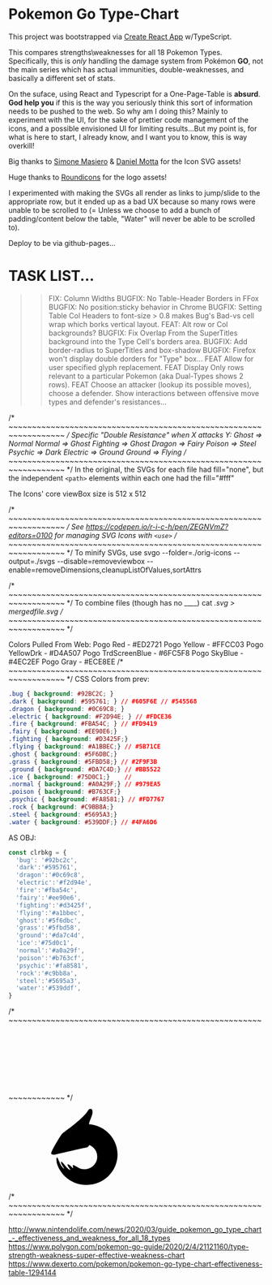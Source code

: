 # Pokemon Go Type-Chart

This project was bootstrapped via [Create React App](https://github.com/facebook/create-react-app) w/TypeScript.

This compares strengths\weaknesses for all 18 Pokemon Types. Specifically, this is *only* handling the damage system from Pokémon **GO**, not the main series which has actual immunities, double-weaknesses, and basically a different set of stats.

On the suface, using React and Typescript for a One-Page-Table is **absurd**. __God help you__ if this is the way you seriously think this sort of information needs to be pushed to the web. So why am I doing this? Mainly to experiment with the UI, for the sake of prettier code management of the icons, and a possible envisioned UI for limiting results...But my point is, for what is here to start, I already know, and I want you to know, this is way overkill!

Big thanks to [Simone Masiero](https://github.com/duiker101/pokemon-type-svg-icons) & [Daniel Motta](https://dribbble.com/shots/4862612-Pokedex-iOS-app) for the Icon SVG assets!

Huge thanks to [Roundicons](https://roundicons.com/icon-packs/pokemon-go-filled-outline-icons/) for the logo assets!

I experimented with making the SVGs all render as links to jump/slide to the appropriate row, but it ended up as a bad UX because so many rows were unable to be scrolled to (= Unless we choose to add a bunch of padding/content below the table, "Water" will never be able to be scrolled to).

Deploy to be via github-pages...

# TASK LIST...
>> FIX: Column Widths
>> BUGFIX: No Table-Header Borders in FFox
>> BUGFIX: No <thead> position:sticky behavior in Chrome
>> BUGFIX: Setting Table Col Headers to font-size > 0.8 makes Bug's Bad-vs cell wrap which borks vertical layout.
>> FEAT: Alt row or Col backgrounds?
>> BUGFIX: Fix Overlap From the SuperTitles background into the Type Cell's borders area.
>> BUGFIX: Add border-radius to SuperTitles and box-shadow
>> BUGFIX: Firefox won't display double dorders for "Type" box...
>> FEAT Allow for user specified glyph replacement.
>> FEAT Display Only rows relevant to a particular Pokemon (aka Dual-Types shows 2 rows).
>> FEAT Choose an attacker (lookup its possible moves), choose a defender. Show interactions between offensive move types and defender's resistances...

/* ~~~~~~~~~~~~~~~~~~~~~~~~~~~~~~~~~~~~~~~~~~~~~~~~~~~~~~~~~~~~~~~~~~ */
Specific "Double Resistance" when X attacks Y:
Ghost => Normal
Normal => Ghost
Fighting => Ghost
Dragon => Fairy
Poison => Steel
Psychic => Dark
Electric => Ground
Ground => Flying
/* ~~~~~~~~~~~~~~~~~~~~~~~~~~~~~~~~~~~~~~~~~~~~~~~~~~~~~~~~~~~~~~~~~~ */
In the original, the SVGs for each file had fill="none", but the independent `<path>` elements within each one had the fill="#fff"

The Icons' core viewBox size is 512 x 512

/* ~~~~~~~~~~~~~~~~~~~~~~~~~~~~~~~~~~~~~~~~~~~~~~~~~~~~~~~~~~~~~~~~~~ */
See https://codepen.io/r-i-c-h/pen/ZEGNVmZ?editors=0100 for managing SVG Icons with `<use>`
/* ~~~~~~~~~~~~~~~~~~~~~~~~~~~~~~~~~~~~~~~~~~~~~~~~~~~~~~~~~~~~~~~~~~ */
To minify SVGs, use
  svgo --folder=./orig-icons --output=./svgs --disable=removeviewbox --enable=removeDimensions,cleanupListOfValues,sortAttrs

/* ~~~~~~~~~~~~~~~~~~~~~~~~~~~~~~~~~~~~~~~~~~~~~~~~~~~~~~~~~~~~~~~~~~ */
To combine files (though has no ____)
  cat *.svg > mergedfile.svg
/* ~~~~~~~~~~~~~~~~~~~~~~~~~~~~~~~~~~~~~~~~~~~~~~~~~~~~~~~~~~~~~~~~~~ */

Colors Pulled From Web:
Pogo Red - #ED2721
Pogo Yellow - #FFCC03
Pogo YellowDrk - #D4A507
Pogo TrdScreenBlue - #6FC5F8
Pogo SkyBlue - #4EC2EF
Pogo Gray - #ECE8EE
/* ~~~~~~~~~~~~~~~~~~~~~~~~~~~~~~~~~~~~~~~~~~~~~~~~~~~~~~~~~~~~~~~~~~ */
CSS Colors from prev:
```css
.bug { background: #92BC2C; }
.dark { background: #595761; } // #605F6E // #545568
.dragon { background: #0C69C8; }
.electric { background: #F2D94E; } // #FDCE36
.fire { background: #FBA54C; } // #FD9419
.fairy { background: #EE90E6;}
.fighting { background: #D3425F;}
.flying { background: #A1BBEC;} // #5B71CE
.ghost { background: #5F6DBC;}
.grass { background: #5FBD58;} // #2F9F3B
.ground { background: #DA7C4D;} // #BB5522
.ice { background: #75D0C1;}    //
.normal { background: #A0A29F;} // #979EA5
.poison { background: #B763CF;}
.psychic { background: #FA8581;} // #FD7767
.rock { background: #C9BB8A;}
.steel { background: #5695A3;}
.water { background: #539DDF;} // #4FA6D6
```

AS OBJ:
```js
const clrbkg = {
  'bug': '#92bc2c',
  'dark':'#595761',
  'dragon':'#0c69c8',
  'electric':'#f2d94e',
  'fire':'#fba54c',
  'fairy':'#ee90e6',
  'fighting':'#d3425f',
  'flying':'#a1bbec',
  'ghost':'#5f6dbc',
  'grass':'#5fbd58',
  'ground':'#da7c4d',
  'ice':'#75d0c1',
  'normal':'#a0a29f',
  'poison':'#b763cf',
  'psychic':'#fa8581',
  'rock':'#c9bb8a',
  'steel':'#5695a3',
  'water':'#539ddf',
}
```
/* ~~~~~~~~~~~~~~~~~~~~~~~~~~~~~~~~~~~~~~~~~~~~~~~~~~~~~~~~~~~~~~~~~~ */
<svg id="symbols" xmlns="http://www.w3.org/2000/svg">
    <symbol viewBox="0 0 512 512" id="bug"><path id="bug-path" d="M342.198.501a1.176 1.176 0 011.637-.288l36.354 25.455c.532.372.661 1.105.289 1.637l-50.599 72.262c24.599 7.859 41.358 16.336 41.358 16.336s-40.964 70.462-110.443 70.462-118.85-65.672-118.85-65.672 17.506-11.172 43.456-20.754l-55.5-66.141a1.176 1.176 0 01.145-1.656l33.997-28.527a1.175 1.175 0 011.656.145l70.272 83.746c6.017-.68 12.147-1.06 18.333-1.06 8.891 0 17.771.675 26.44 1.822zm13.746 189.201c18.541-13.242 46.597-47.804 46.597-47.804s71.664 56.79 71.664 177.206c0 120.415-123.896 192.888-123.896 192.888s-59.195-59.781-73.727-135.562c-14.531-75.781 21.496-159.927 21.496-159.927s39.324-13.559 57.866-26.801zm-199.683 0c-18.541-13.242-46.597-47.804-46.597-47.804S38 198.688 38 319.104c0 120.415 123.896 192.888 123.896 192.888s59.195-59.781 73.727-135.562c14.531-75.781-21.496-159.927-21.496-159.927s-39.324-13.559-57.866-26.801z"/></symbol>
    <symbol viewBox="0 0 512 512" id="dark"><path id="dark-path" d="M229.379 452.85a197.056 197.056 0 0029.833 2.261c108.002 0 195.555-87.553 195.555-195.555C454.767 151.553 367.214 64 259.212 64c-7.246 0-14.401.394-21.442 1.162 53.575 40.589 88.997 110.9 88.997 190.838 0 84.04-39.151 157.44-97.388 196.85zM255.656 512c141.385 0 256-114.615 256-256S397.041 0 255.656 0s-256 114.615-256 256 114.615 256 256 256z"/></symbol>
    <symbol viewBox="0 0 512 512" id="dragon"><path id="dragon-path" d="M280.702 254.881c3.47-2.116 6.414-6.55 8.788-11.478 31.245 12.77 53.202 42.946 53.202 78.137 0 46.75-38.75 84.649-86.55 84.649-19.622 0-37.719-6.387-52.236-17.15-4.762-2.255-8.68-4.421-11.886-6.194-4.973-2.749-8.234-4.552-10.276-4.27-5.969.823-4.236 6.315-2.661 11.304 1.069 3.389 2.066 6.546.523 7.848-1.614 1.364-6.842-3.621-12.951-9.445-8.316-7.929-18.264-17.414-22.955-14.565-3.709 2.253-.108 8.364 4.3 15.844l.327.555c1.862 3.162 4.02 6.382 5.989 9.32 4.003 5.971 7.227 10.783 5.614 11.597-1.95.984-15.536-8.186-26.985-20.917-4.419-4.913-8.699-10.239-12.677-15.188v-.001c-8.707-10.834-15.961-19.859-20.033-18.79-4.898 1.286-1.193 11.39 4.252 21.113 2.546 4.547 5.541 9.177 8.134 13.186v.001c4.033 6.234 7.094 10.965 5.984 11.547-1.498.783-14.679-12.07-23.632-28.267-5.317-9.621-9.782-20.253-13.397-28.86-3.92-9.335-6.84-16.288-8.763-16.988-6.68-2.431-6.68 11.19-4.001 30.849.35 2.565.87 5.255 1.51 7.994C96.308 450.785 176.129 512 270.568 512c115.517 0 209.161-91.588 209.161-204.568 0-107.532-84.829-195.685-192.608-203.938.136-5.066 2.78-15.111 2.78-15.111s19.027-46.036 20.033-55.873c.066-.653.145-1.362.23-2.118C311.348 19.762 313.553 0 296.551 0c-9.08 0-13.302 6.755-18.131 14.48-1.854 2.966-3.798 6.075-6.14 8.999-16.868 21.065-45.232 47.37-61.315 61.384-33.994 29.621-67.346 53.965-86.798 68.163l-.001.001c-8.847 6.457-14.818 10.816-16.666 12.617-13.926 13.576-63.858 103.642-63.858 103.642s-16.148 28.896-10.408 34.757c5.74 5.86 19.58 4.517 19.58 4.517s185.941-42.657 202.588-46.021a262.52 262.52 0 0110.075-1.83c6.595-1.089 7.779-1.285 15.225-5.828zm-131.467-54.817c-9.981 9.487-26.534 32.132-26.534 32.132s30.764 1.895 47.707-14.21c16.944-16.106 13.062-43.553 13.062-43.553s-24.255 16.144-34.235 25.631z"/></symbol>
    <symbol viewBox="0 0 512 512" id="electric"><path id="electric-path" d="M152.56.584a.44.44 0 01.416-.584h179.829a.44.44 0 01.421.31l82.598 266.861a.44.44 0 01-.421.57H295.684a.22.22 0 00-.211.28l68.662 241.705c.134.469-.481.775-.774.385L96.529 155.267a.44.44 0 01.352-.704h108.655a.22.22 0 00.207-.292L152.56.584z"/></symbol>
    <symbol viewBox="0 0 512 512" id="fairy"><path id="fairy-path" d="M102.726 405.978l82.122-23.812 70.93 129.691a.243.243 0 00.426 0l70.93-129.691 82.123 23.812a.243.243 0 00.3-.302l-23.816-80.497 126.115-68.975a.242.242 0 00.001-.425l-127.155-69.544 24.855-84.01a.243.243 0 00-.3-.302l-84.049 24.371L256.204.126a.242.242 0 00-.425 0l-69.004 126.168-84.049-24.371a.243.243 0 00-.3.302l24.855 84.01L.126 255.779a.242.242 0 000 .425l126.115 68.975-23.815 80.497a.243.243 0 00.3.302zm63.726-149.102l58.179 31.819 31.819 58.178a.242.242 0 00.426 0l31.819-58.178 58.178-31.819a.243.243 0 000-.426l-58.178-31.819-31.819-58.178a.242.242 0 00-.426 0l-31.819 58.178-58.179 31.819a.243.243 0 000 .426z"/></symbol>
    <symbol viewBox="0 0 512 512" id="fighting"><path id="fighting-path" d="M88.234 42.566C94.43 18.1 116.593 0 142.983 0c19.795 0 37.212 10.185 47.296 25.6h16.513c10.259-10.528 24.592-17.067 40.453-17.067 23.254 0 43.226 14.055 51.884 34.134h13.825c8.663-5.409 18.899-8.534 29.864-8.534 23.255 0 43.226 14.055 51.884 34.134h37.595c.321 0 .622.086.881.237a57.205 57.205 0 015.213-.237c31.191 0 56.475 25.284 56.475 56.475v169.344l.001.314-.001.314v2.439c0 1.033-.028 2.062-.084 3.086C491.384 417.717 385.749 512 255.933 512 123.974 512 17 414.577 17 294.4c0-58.009 24.925-110.717 65.553-149.725-.1 56.553.854 115.019 5.258 114.016 11.79-2.688 2.578-177.851.423-216.125z"/></symbol>
    <symbol viewBox="0 0 512 512" id="fire"><path id="fire-path" d="M352.258 395.394c6.326-23.131-5.953-70.684-5.953-70.684s-8.906 38.739-22.822 53.057c-11.872 12.213-26.417 20.684-47.277 22.91 17.055-8.284 28.784-25.557 28.784-45.522 0-28.026-23.112-50.746-51.622-50.746s-51.623 22.72-51.623 50.746a49.84 49.84 0 004.812 21.421c-17.832-14.206-20.636-36.982-20.636-36.982s-19.912 82.67 34.954 121.558c54.865 38.888 162.344 5.462 162.344 5.462S229.41 574.837 115.436 457.05c-98.18-101.466-25.625-235.047-25.625-235.047s-3.133 12.392-3.133 26.777c0 14.385 7.799 25.33 7.799 25.33s23.265-49.039 41.371-68.982c17.136-18.874 38.617-34.182 57.171-47.404 14.282-10.178 26.83-19.12 34.324-27.501C268.62 84.069 243.311 0 243.311 0s46.53 41.02 59.52 93.998c4.952 20.194 1.766 43.171-1.082 63.718-4.624 33.356-8.361 60.309 25.044 58.56 53.982-2.827 7.073-86.053 7.073-86.053s122.452 64.36 113.304 176.922c-9.149 112.562-133.846 138.152-133.846 138.152s32.607-26.772 38.934-49.903z"/></symbol>
    <symbol viewBox="0 0 512 512" id="flying"><path id="flying-path" d="M178.712 477.733c75.003 0 139.215-41.685 165.724-100.777.324-.721-106.429 27.743-103.025 17.681 1.52-4.493 66.96-28.399 114.637-56.283 27.403-16.027 40.022-49.954 40.022-49.954s-46.167 22.415-69.506 28.101c-47.032 11.46-88.433 10.226-88.433 9.032 0-2.582 68.745-15.644 164.293-73.869 44.943-27.387 57.15-74.561 57.15-74.561s-49.411 29.432-79.281 39.149c-70.836 23.043-135.478 29.987-135.478 26.869 0-6.676 56.887-22.319 117.201-51.544 31.36-15.195 58.519-35.047 89.992-57.124C503.506 98.332 511.999 34 511.999 34s-50.792 32.76-75.579 43.64c-102.279 44.891-192.591 68.439-257.708 73.537C80.416 158.873 0 227.456 0 316.501c0 89.046 80.012 161.232 178.712 161.232z"/></symbol>
    <symbol viewBox="0 0 512 512" id="ghost"><path id="ghost-path" d="M368.952 510.227c-46.183 2.364-99.056 2.364-117.024 0C111.77 491.788 0 389.313 0 250.8 0 112.287 114.615 0 256 0s256 112.287 256 250.8c0 64.421-24.793 123.169-65.54 167.587-11.065 12.061 4.117 20.521 19.542 29.117 15.128 8.431 30.49 16.992 21.562 29.208-9.838 13.461-63.172 30.677-118.612 33.515zM220 219.45c0 21.642-17.909 39.187-40 39.187s-40-17.545-40-39.187c0-14.515 8.055-27.186 20.024-33.959.689 18.871 16.205 33.958 35.245 33.958H220v.001zm123.976-33.959c-.689 18.871-16.205 33.958-35.245 33.958H284v.001c0 21.642 17.909 39.187 40 39.187s40-17.545 40-39.187c0-14.515-8.055-27.186-20.024-33.959z"/></symbol>
    <symbol viewBox="0 0 512 512" id="grass"><path id="grass-path" d="M97.412 440.649a236.849 236.849 0 01-5.213-5.056c-90.685-90.684-90.685-237.713 0-328.397 90.684-90.685 379.64-96.752 379.64-96.752s39.442 334.465-51.242 425.149c-80.54 80.54-205.522 89.55-296.005 27.031l72.908-89.471 116.55-25.163-95.139-9.511 60.462-61.562 68.824-15.077-54.422-16.117 54.422-98.176-77.41 86.828-29.893-42.183 10.523 69.648-53.917 60.782-24.993-76.9V347.99z"/></symbol>
    <symbol viewBox="0 0 512 512" id="ground"><path id="ground-path" d="M112.764 439.754a.201.201 0 01-.19-.268L243.289 70.134a.202.202 0 01.19-.134h139.542c.085 0 .162.054.19.135l128.776 369.352a.201.201 0 01-.19.267H112.764zM.201 441.199a.2.2 0 01-.188-.271l97.34-259.872a.201.201 0 01.188-.131h84.577c.14 0 .237.139.189.27L88.182 441.067a.201.201 0 01-.189.132H.201z"/></symbol>
    <symbol viewBox="0 0 512 512" id="ice"><path id="ice-path" d="M384.304 39.042l1.575 138.35-120.67 57.927-1.488-130.629 120.583-65.648zM505.269 257.047l-119.455 68.327-119.526-68.435 119.464-62.752 119.517 62.86zM245.04 257.047l-119.455 68.327L6.059 256.939l119.464-62.752 119.517 62.86zM124.243 38.475l123.986 61.406-3.17 133.816-117.066-57.978-3.75-137.244zM387.678 473.525l-123.986-61.406 3.17-133.817 117.066 57.979 3.75 137.244zM128.525 474.77l-1.576-138.35 120.671-57.927 1.488 130.628-120.583 65.649z"/></symbol>
    <symbol viewBox="0 0 512 512" id="normal"><path id="normal-path" d="M481 256c0 124.264-100.736 225-225 225S31 380.264 31 256 131.736 31 256 31s225 100.736 225 225zm-96.429 0c0 71.008-57.563 128.571-128.571 128.571S127.429 327.008 127.429 256 184.992 127.429 256 127.429 384.571 184.992 384.571 256z"/></symbol>
    <symbol viewBox="0 0 512 512" id="poison"><path id="poison-path" d="M427.821 393.449C479.524 352.108 512 292.376 512 225.95 512 101.161 397.385 0 256 0S0 101.161 0 225.95c0 64.028 30.174 121.836 78.655 162.951-2.938 10.145-4.55 21.18-4.55 32.719 0 49.915 30.162 90.38 67.369 90.38 24.176 0 45.378-17.085 57.263-42.746C210.622 494.915 231.824 512 256 512c22.038 0 41.604-14.196 53.895-36.143C322.186 497.804 341.752 512 363.789 512c37.207 0 67.369-40.465 67.369-90.38 0-9.836-1.172-19.306-3.337-28.171zm-23.61-163.018c0 63.354-67.865 114.713-151.579 114.713-83.715 0-151.579-51.359-151.579-114.713 0-63.354 67.864-114.713 151.579-114.713 83.714 0 151.579 51.359 151.579 114.713z"/></symbol>
    <symbol viewBox="0 0 512 512" id="psychic"><path id="psychic-path" d="M455.925 425.184s-64.56 51.779-193.032 30.352c-97.47-16.257-149.456-123.703-149.456-181.457 0-136.93 101.346-168.091 169.863-168.091 68.516 0 113.213 66.8 113.213 118.52s-36.58 96.958-93.507 96.958c-56.926 0-73.786-39.965-73.786-76.708 0-36.742 29.727-49.687 56.838-49.687s36.394 23.146 36.394 43.039c0 19.894-15.435 27.018-28.309 27.018s-14.147-6.495-19.074-13.321c-4.928-6.825 6.284-32.661-12.176-32.661s-21.901 29.701-21.901 29.701 6.73 57.333 62.014 56.344c55.285-.99 81.512-43.73 73.89-86.045-7.622-42.316-48.689-87.281-120.763-78.195-72.074 9.086-101.501 81.91-88.53 159.734 12.971 77.825 106.204 122.917 179.509 106.694 73.306-16.223 146.317-69.293 146.317-203.846 0-134.554-116.533-215.433-255.488-202.104C98.986 14.76 12.729 136.242 18.251 282.207c5.52 145.965 144.024 225.462 261.143 229.559 117.119 4.098 188.918-63.699 188.918-63.699s16.147-14.399 9.816-25.643c-6.33-11.244-22.203 2.76-22.203 2.76z"/></symbol>
    <symbol viewBox="0 0 512 512" id="rock"><path id="rock-path" d="M395.138 244.757a.186.186 0 01-.033-.139l32.664-190.466a.183.183 0 01.18-.152h10.338c.08 0 .15.052.174.128l73.59 233.003a.183.183 0 01-.062.199l-54.259 42.363a.182.182 0 01-.259-.036l-62.333-84.9zM-1 371.022c0 .079.05.149.126.174l111.849 36.571a.184.184 0 00.161-.023l250.009-172.6a.182.182 0 00.077-.124l26.81-179.892a.182.182 0 00-.18-.21H166.406a.183.183 0 00-.141.067L-.958 256.714a.183.183 0 00-.042.117v114.191zm158.583 46.063l122.193 40.027a.182.182 0 00.163-.025l145.479-104.353a.182.182 0 00.046-.25l-54.536-81.155a.182.182 0 00-.255-.049l-213.09 145.805z"/></symbol>
    <symbol viewBox="0 0 512 512" id="steel"><path id="steel-path" d="M.051 254.527a.373.373 0 010-.377L128.795 34.184a.374.374 0 01.322-.184h255.177c.133 0 .256.07.323.186l127.332 219.966a.371.371 0 010 .373L384.617 474.244a.374.374 0 01-.323.186H129.117a.374.374 0 01-.322-.184L.051 254.527zm374.566-.312c0 65.488-53.089 118.577-118.577 118.577s-118.577-53.089-118.577-118.577c0-65.489 53.089-118.577 118.577-118.577s118.577 53.088 118.577 118.577z"/></symbol>
    <symbol viewBox="0 0 512 512" id="water"><path id="water-path" d="M422.172 346.515c0 91.382-74.359 165.462-166.086 165.462C164.359 511.977 90 437.897 90 346.515 90 257.639 247.102 13.548 255.718.228c.197-.304.54-.304.736 0 8.616 13.32 165.718 257.411 165.718 346.287zM228.4 458.931c-84.28-18.441-69.858-111.801-69.858-111.801s23.014 56.358 78.863 74.614c55.848 18.255 123.34-8.519 123.34-8.519S312.68 477.371 228.4 458.931z"/></symbol>
</svg>

<svg class="icon dragon"> <use xlink:href="#dragon" /> </svg>

/* ~~~~~~~~~~~~~~~~~~~~~~~~~~~~~~~~~~~~~~~~~~~~~~~~~~~~~~~~~~~~~~~~~~ */

http://www.nintendolife.com/news/2020/03/guide_pokemon_go_type_chart_-_effectiveness_and_weakness_for_all_18_types
https://www.polygon.com/pokemon-go-guide/2020/2/4/21121160/type-strength-weakness-super-effective-weakness-chart
https://www.dexerto.com/pokemon/pokemon-go-type-chart-effectiveness-table-1294144